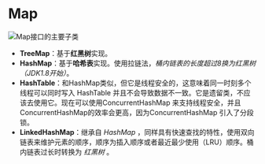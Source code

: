 # Map

![Map接口的主要子类]()
- **TreeMap**：基于**红黑树**实现。 
- **HashMap**：基于**哈希表**实现。使用拉链法，_桶内链表的长度超过8换为红黑树（JDK1.8开始）_。
- **HashTable**：和HashMap类似，但它是线程安全的，这意味着同一时刻多个线程可以同时写入 HashTable 并且不会导致数据不一致。它是遗留类，不应该去使用它。现在可以使用ConcurrentHashMap 来支持线程安全，并且ConcurrentHashMap的效率会更高，因为ConcurrentHashMap 引入了分段锁。 
- **LinkedHashMap**：继承自 _HashMap_ ，同样具有快速查找的特性，使用双向链表来维护元素的顺序，顺序为插入顺序或者最近最少使用（LRU）顺序。桶内链表过长时转换为 _红黑树_ 。

